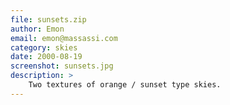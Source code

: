 ```yaml
---
file: sunsets.zip
author: Emon
email: emon@massassi.com
category: skies
date: 2000-08-19
screenshot: sunsets.jpg
description: >
    Two textures of orange / sunset type skies.
---
```


